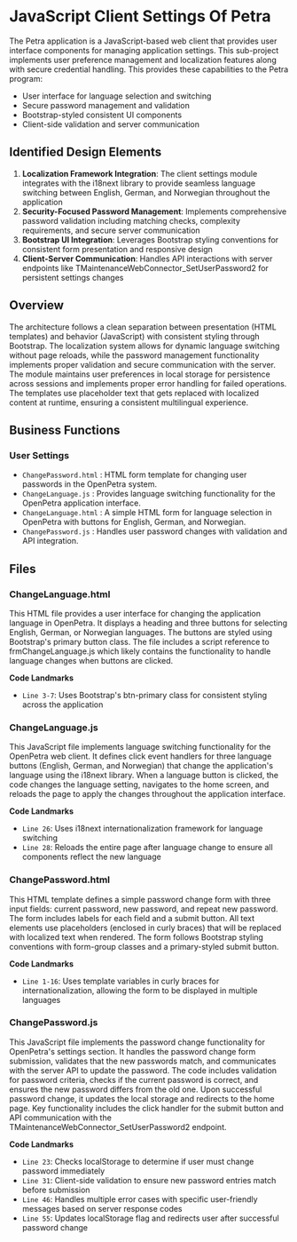 # JavaScript Client Settings Of Petra

The Petra application is a JavaScript-based web client that provides user interface components for managing application settings. This sub-project implements user preference management and localization features along with secure credential handling. This provides these capabilities to the Petra program:

- User interface for language selection and switching
- Secure password management and validation
- Bootstrap-styled consistent UI components
- Client-side validation and server communication

## Identified Design Elements

1. **Localization Framework Integration**: The client settings module integrates with the i18next library to provide seamless language switching between English, German, and Norwegian throughout the application
2. **Security-Focused Password Management**: Implements comprehensive password validation including matching checks, complexity requirements, and secure server communication
3. **Bootstrap UI Integration**: Leverages Bootstrap styling conventions for consistent form presentation and responsive design
4. **Client-Server Communication**: Handles API interactions with server endpoints like TMaintenanceWebConnector_SetUserPassword2 for persistent settings changes

## Overview

The architecture follows a clean separation between presentation (HTML templates) and behavior (JavaScript) with consistent styling through Bootstrap. The localization system allows for dynamic language switching without page reloads, while the password management functionality implements proper validation and secure communication with the server. The module maintains user preferences in local storage for persistence across sessions and implements proper error handling for failed operations. The templates use placeholder text that gets replaced with localized content at runtime, ensuring a consistent multilingual experience.

## Business Functions

### User Settings
- `ChangePassword.html` : HTML form template for changing user passwords in the OpenPetra system.
- `ChangeLanguage.js` : Provides language switching functionality for the OpenPetra application interface.
- `ChangeLanguage.html` : A simple HTML form for language selection in OpenPetra with buttons for English, German, and Norwegian.
- `ChangePassword.js` : Handles user password changes with validation and API integration.

## Files
### ChangeLanguage.html

This HTML file provides a user interface for changing the application language in OpenPetra. It displays a heading and three buttons for selecting English, German, or Norwegian languages. The buttons are styled using Bootstrap's primary button class. The file includes a script reference to frmChangeLanguage.js which likely contains the functionality to handle language changes when buttons are clicked.

 **Code Landmarks**
- `Line 3-7`: Uses Bootstrap's btn-primary class for consistent styling across the application
### ChangeLanguage.js

This JavaScript file implements language switching functionality for the OpenPetra web client. It defines click event handlers for three language buttons (English, German, and Norwegian) that change the application's language using the i18next library. When a language button is clicked, the code changes the language setting, navigates to the home screen, and reloads the page to apply the changes throughout the application interface.

 **Code Landmarks**
- `Line 26`: Uses i18next internationalization framework for language switching
- `Line 28`: Reloads the entire page after language change to ensure all components reflect the new language
### ChangePassword.html

This HTML template defines a simple password change form with three input fields: current password, new password, and repeat new password. The form includes labels for each field and a submit button. All text elements use placeholders (enclosed in curly braces) that will be replaced with localized text when rendered. The form follows Bootstrap styling conventions with form-group classes and a primary-styled submit button.

 **Code Landmarks**
- `Line 1-16`: Uses template variables in curly braces for internationalization, allowing the form to be displayed in multiple languages
### ChangePassword.js

This JavaScript file implements the password change functionality for OpenPetra's settings section. It handles the password change form submission, validates that the new passwords match, and communicates with the server API to update the password. The code includes validation for password criteria, checks if the current password is correct, and ensures the new password differs from the old one. Upon successful password change, it updates the local storage and redirects to the home page. Key functionality includes the click handler for the submit button and API communication with the TMaintenanceWebConnector_SetUserPassword2 endpoint.

 **Code Landmarks**
- `Line 23`: Checks localStorage to determine if user must change password immediately
- `Line 31`: Client-side validation to ensure new password entries match before submission
- `Line 46`: Handles multiple error cases with specific user-friendly messages based on server response codes
- `Line 55`: Updates localStorage flag and redirects user after successful password change

[Generated by the Sage AI expert workbench: 2025-03-30 02:22:57  https://sage-tech.ai/workbench]: #